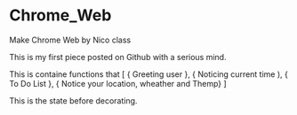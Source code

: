 # Chrome_Web
Make Chrome Web by Nico class


This is my first piece posted on Github with a serious mind.

This is containe functions that [
{ Greeting user },
{ Noticing current time ),
{ To Do List },
{ Notice your location, wheather and Themp} ] 

This is the state before decorating.
